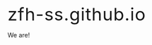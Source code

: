 # zfh-ss.github.io
We are!
<!DOCTYPE html>
<html lang="zh-CN">
<head>
    <meta charset="UTF-8">
    <meta name="viewport" content="width=device-width, initial-scale=1.0">
    <title>幸福时光记录</title>
    <link rel="stylesheet" href="https://cdnjs.cloudflare.com/ajax/libs/font-awesome/6.0.0/css/all.min.css">
    <style>
        * {
            margin: 0;
            padding: 0;
            box-sizing: border-box;
        }
        
        body {
            font-family: 'Segoe UI', 'Helvetica Neue', sans-serif;
            color: #333;
            line-height: 1.6;
            background: linear-gradient(135deg, #f5f7fa 0%, #c3cfe2 100%);
            min-height: 100vh;
            padding: 20px;
        }
        
        .container {
            max-width: 1000px;
            margin: 0 auto;
            background: white;
            border-radius: 16px;
            box-shadow: 0 10px 30px rgba(0, 0, 0, 0.08);
            overflow: hidden;
        }
        
        header {
            text-align: center;
            padding: 40px 20px;
            background: linear-gradient(120deg, #e0c3fc 0%, #8ec5fc 100%);
            color: white;
        }
        
        h1 {
            font-size: 2.5rem;
            margin-bottom: 15px;
            font-weight: 400;
            letter-spacing: 1px;
        }
        
        .subtitle {
            font-size: 1.1rem;
            opacity: 0.9;
            font-weight: 300;
            max-width: 500px;
            margin: 0 auto;
        }
        
        .content {
            padding: 30px;
        }
        
        .image-container {
            position: relative;
            width: 100%;
            height: 50vh;
            margin: 30px 0;
            border-radius: 12px;
            overflow: hidden;
            box-shadow: 0 5px 15px rgba(0, 0, 0, 0.1);
        }
        
        .image-container img {
            width: 100%;
            height: 100%;
            object-fit: cover;
            transition: transform 0.5s ease;
        }
        
        .image-container:hover img {
            transform: scale(1.02);
        }
        
        .countdown-overlay {
            position: absolute;
            bottom: 15%;
            left: 0;
            width: 100%;
            text-align: center;
            background: rgba(0, 0, 0, 0.5);
            padding: 20px 0;
            backdrop-filter: blur(4px);
        }
        
        .countdown {
            display: flex;
            justify-content: center;
            gap: 25px;
            margin-bottom: 10px;
        }
        
        .countdown-item {
            text-align: center;
        }
        
        .countdown-number {
            font-size: 2.2rem;
            font-weight: 300;
            color: white;
            margin-bottom: 3px;
            text-shadow: 1px 1px 3px rgba(0, 0, 0, 0.3);
        }
        
        .countdown-label {
            font-size: 0.8rem;
            color: rgba(255, 255, 255, 0.85);
            text-transform: uppercase;
            letter-spacing: 1px;
        }
        
        .start-date {
            font-size: 1rem;
            color: rgba(255, 255, 255, 0.9);
            margin-top: 10px;
            font-weight: 300;
        }
        
        .message {
            text-align: center;
            max-width: 600px;
            margin: 30px auto;
            padding: 20px;
            background: #f8f9fa;
            border-radius: 10px;
            line-height: 1.8;
            color: #495057;
        }
        
        .photo-links {
            display: grid;
            grid-template-columns: repeat(auto-fill, minmax(250px, 1fr));
            gap: 15px;
            margin: 30px 0;
        }
        
        .photo-link {
            display: block;
            padding: 15px;
            background: #f8f9fa;
            border-radius: 10px;
            text-decoration: none;
            color: #495057;
            transition: all 0.3s ease;
            text-align: center;
        }
        
        .photo-link:hover {
            background: #e9ecef;
            transform: translateY(-3px);
            box-shadow: 0 5px 15px rgba(0, 0, 0, 0.1);
        }
        
        .footer {
            text-align: center;
            padding: 30px 0;
            margin-top: 40px;
            border-top: 1px solid #e9ecef;
            font-size: 0.9rem;
            color: #6c757d;
        }
        
        @media (max-width: 768px) {
            h1 {
                font-size: 2rem;
            }
            
            .countdown {
                gap: 15px;
            }
            
            .countdown-number {
                font-size: 1.8rem;
            }
            
            .image-container {
                height: 40vh;
            }
            
            .photo-links {
                grid-template-columns: 1fr;
            }
        }
        
        @media (max-width: 480px) {
            .countdown {
                gap: 10px;
            }
            
            .countdown-number {
                font-size: 1.5rem;
            }
            
            .countdown-label {
                font-size: 0.7rem;
            }
            
            .start-date {
                font-size: 0.9rem;
            }
        }
    </style>
</head>
<body>
    <div class="container">
        <header>
            <h1><i class="fas fa-heart"></i> 幸福计时！</h1>
            <p class="subtitle">珍藏每一刻美好，感恩共同走过的每一天</p >
        </header>
        
        <div class="content">
            <div class="image-container">
                <img src="d1.jpg" alt="我们的纪念图片">
                
                <div class="countdown-overlay">
                    <div class="countdown">
                        <div class="countdown-item">
                            <div class="countdown-number" id="days">0</div>
                            <div class="countdown-label">天</div>
                        </div>
                        <div class="countdown-item">
                            <div class="countdown-number" id="hours">0</div>
                            <div class="countdown-label">时</div>
                        </div>
                        <div class="countdown-item">
                            <div class="countdown-number" id="minutes">0</div>
                            <div class="countdown-label">分</div>
                        </div>
                        <div class="countdown-item">
                            <div class="countdown-number" id="seconds">0</div>
                            <div class="countdown-label">秒</div>
                        </div>
                    </div>
                    <div class="start-date">起始日: 2024年3月22日</div>
                </div>
            </div>
            
            <div class="message">
                <p>这个计时器记录了我们从开始到现在共同度过的每一分每一秒。</p >
            </div>
            
            <div class="photo-links">
                <a href=" " class="photo-link" target="_blank">花花🌼</a >
                <a href="https://wx1.sinaimg.cn/orj360/006cm3Wgly1ho1dh2ee5kj30u01hcgy7.jpg" class="photo-link" target="_blank">教会我川渝蹲</a >
                <a href="https://wx3.sinaimg.cn/mw690/006cm3Wgly1ho1dh3a4k4j30u01407n2.jpg" class="photo-link" target="_blank">海边牵手手👫</a >
                <a href="https://wx3.sinaimg.cn/mw690/006cm3Wgly1ho1dh117quj30k00zkgtv.jpg" class="photo-link" target="_blank">比耶✌</a >
                <a href="https://wx4.sinaimg.cn/mw690/006cm3Wgly1ho1dh51cwaj30k00zk78j.jpg" class="photo-link" target="_blank">酷酷的小细节</a >
                <a href="https://wx4.sinaimg.cn/mw690/006cm3Wgly1ho1dh5ujqkj30u01hc18n.jpg" class="photo-link" target="_blank">不辣！！！🌶</a >
                <a href="https://wx1.sinaimg.cn/mw690/006cm3Wgly1ho1dh6pf5fj313u0tund0.jpg" class="photo-link" target="_blank">好好吃饭</a >
            </div>
            
            <div class="message">
                <p>真的 一定要记住这些瞬间</p >
                <p>强烈的感觉到幸福和被爱的瞬间</p >
                <p>就算很抽象</p >
                <p>也尽量要记录和表达</p >
                <p>在爱的旅途中</p >
                <p>幸福的阈值也许会越来越高</p >
                <p>这表示我们感受到幸福的时刻</p >
                <p>也可能会随之减少</p >
                <p>至少在感受到的时候把它定格保存</p >
                <p>依然还会掉进爱的漩涡</p >
                <p>这些你都在教会我</p >
            </div>
        </div>
        
        <div class="footer">
            <p>幸福时光记录 &copy; 2024 - 珍惜每一刻</p >
        </div>
    </div>

    <script>
        // 设置起始日期
        const startDate = new Date('2024-03-22T00:00:00');
        
        function updateCountdown() {
            const now = new Date();
            const diff = now - startDate;
            
            // 计算天、时、分、秒
            const days = Math.floor(diff / (1000 * 60 * 60 * 24));
            const hours = Math.floor((diff % (1000 * 60 * 60 * 24)) / (1000 * 60 * 60));
            const minutes = Math.floor((diff % (1000 * 60 * 60)) / (1000 * 60));
            const seconds = Math.floor((diff % (1000 * 60)) / 1000);
            
            // 更新显示
            document.getElementById('days').textContent = days;
            document.getElementById('hours').textContent = hours.toString().padStart(2, '0');
            document.getElementById('minutes').textContent = minutes.toString().padStart(2, '0');
            document.getElementById('seconds').textContent = seconds.toString().padStart(2, '0');
        }
        
        // 初始更新
        updateCountdown();
        
        // 每秒更新一次
        setInterval(updateCountdown, 1000);
    </script>
</body>
</html>
